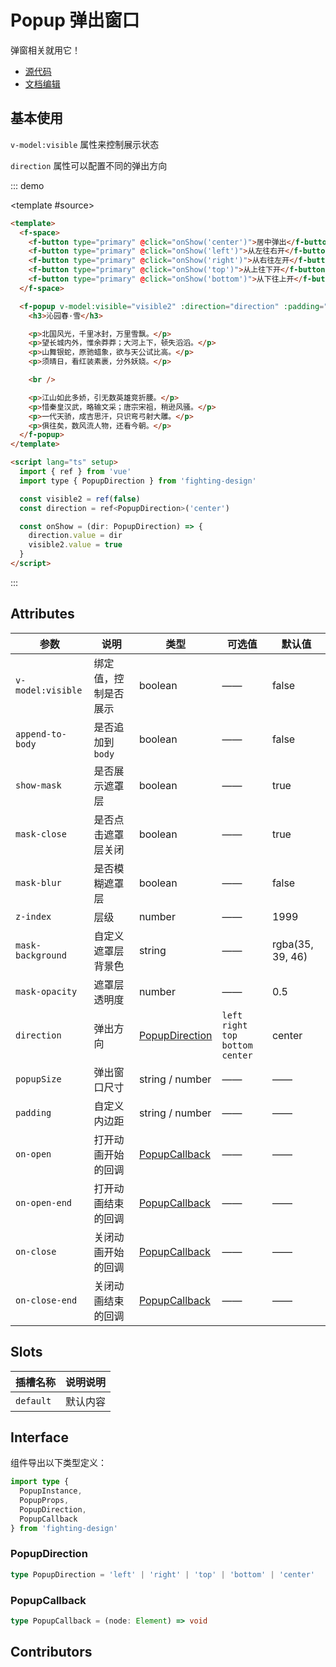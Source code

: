 # Popup 弹出窗口

弹窗相关就用它！

- [源代码](https://github.com/FightingDesign/fighting-design/tree/master/packages/fighting-design/popup)
- [文档编辑](https://github.com/FightingDesign/fighting-design/blob/master/docs/components/popup.md)

## 基本使用

`v-model:visible` 属性来控制展示状态

`direction` 属性可以配置不同的弹出方向

::: demo

<template #source>
<demo2-vue />
</template>

```html
<template>
  <f-space>
    <f-button type="primary" @click="onShow('center')">居中弹出</f-button>
    <f-button type="primary" @click="onShow('left')">从左往右开</f-button>
    <f-button type="primary" @click="onShow('right')">从右往左开</f-button>
    <f-button type="primary" @click="onShow('top')">从上往下开</f-button>
    <f-button type="primary" @click="onShow('bottom')">从下往上开</f-button>
  </f-space>

  <f-popup v-model:visible="visible2" :direction="direction" :padding="30">
    <h3>沁园春·雪</h3>

    <p>北国风光，千里冰封，万里雪飘。</p>
    <p>望长城内外，惟余莽莽；大河上下，顿失滔滔。</p>
    <p>山舞银蛇，原驰蜡象，欲与天公试比高。</p>
    <p>须晴日，看红装素裹，分外妖娆。</p>

    <br />

    <p>江山如此多娇，引无数英雄竞折腰。</p>
    <p>惜秦皇汉武，略输文采；唐宗宋祖，稍逊风骚。</p>
    <p>一代天骄，成吉思汗，只识弯弓射大雕。</p>
    <p>俱往矣，数风流人物，还看今朝。</p>
  </f-popup>
</template>

<script lang="ts" setup>
  import { ref } from 'vue'
  import type { PopupDirection } from 'fighting-design'

  const visible2 = ref(false)
  const direction = ref<PopupDirection>('center')

  const onShow = (dir: PopupDirection) => {
    direction.value = dir
    visible2.value = true
  }
</script>
```

:::

## Attributes

| 参数              | 说明                 | 类型                                         | 可选值                                        | 默认值           |
| ----------------- | -------------------- | -------------------------------------------- | --------------------------------------------- | ---------------- |
| `v-model:visible` | 绑定值，控制是否展示 | boolean                                      | ——                                            | false            |
| `append-to-body`  | 是否追加到 `body`    | boolean                                      | ——                                            | false            |
| `show-mask`       | 是否展示遮罩层       | boolean                                      | ——                                            | true             |
| `mask-close`      | 是否点击遮罩层关闭   | boolean                                      | ——                                            | true             |
| `mask-blur`       | 是否模糊遮罩层       | boolean                                      | ——                                            | false            |
| `z-index`         | 层级                 | number                                       | ——                                            | 1999             |
| `mask-background` | 自定义遮罩层背景色   | string                                       | ——                                            | rgba(35, 39, 46) |
| `mask-opacity`    | 遮罩层透明度         | number                                       | ——                                            | 0.5              |
| `direction`       | 弹出方向             | <a href="#popupdirection">PopupDirection</a> | `left` `right` <br /> `top` `bottom` `center` | center           |
| `popupSize`       | 弹出窗口尺寸         | string / number                              | ——                                            | ——               |
| `padding`         | 自定义内边距         | string / number                              | ——                                            | ——               |
| `on-open`         | 打开动画开始的回调   | <a href="#popupcallback">PopupCallback</a>   | ——                                            | ——               |
| `on-open-end`     | 打开动画结束的回调   | <a href="#popupcallback">PopupCallback</a>   | ——                                            | ——               |
| `on-close`        | 关闭动画开始的回调   | <a href="#popupcallback">PopupCallback</a>   | ——                                            | ——               |
| `on-close-end`    | 关闭动画结束的回调   | <a href="#popupcallback">PopupCallback</a>   | ——                                            | ——               |

## Slots

| 插槽名称  | 说明说明 |
| --------- | -------- |
| `default` | 默认内容 |

## Interface

组件导出以下类型定义：

```ts
import type {
  PopupInstance,
  PopupProps,
  PopupDirection,
  PopupCallback
} from 'fighting-design'
```

### PopupDirection

```ts
type PopupDirection = 'left' | 'right' | 'top' | 'bottom' | 'center'
```

### PopupCallback

```ts
type PopupCallback = (node: Element) => void
```

## Contributors

<a href="https://github.com/Tyh2001" target="_blank">
  <f-avatar round src="https://avatars.githubusercontent.com/u/73180970?v=4" />
</a>

<script setup lang="ts">
  import demo2Vue from './_demos/popup/demo2.vue'
</script>
